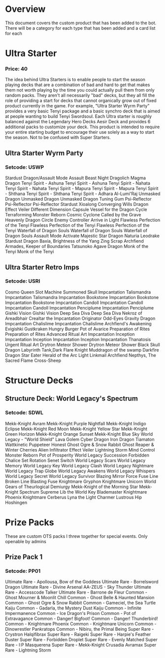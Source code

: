 # Overview
This document covers the custom product that has been added to the bot. There will be a category for each type that has been added and a card list for each

# Ultra Starter
### Price: 40
The idea behind Ultra Starters is to enable people to start the season playing decks that are a combination of bad and hard to get that makes them not worth playing by the time you could actually pull them from only random packs. They aren't all necessarily "bad" decks, but they all fill the role of providing a start for decks that cannot organically grow out of fixed product currently in the game. For example, "Ultra Starter Wyrm Party" provides a very basic Tenyi package and a basic synchro deck that is aimed at people wanting to build Tenyi Swordsoul. Each Ultra starter is roughly balanced against the Legendary Hero Decks Aesir Deck and provides 6 additional packs to customize your deck. This product is intended to require your entire starting budget to encourage their use solely as a way to start the season. Not to be confused with Super Starters.

## Ultra Starter Wyrm Party
### Setcode: USWP
Stardust Dragon/Assault Mode
Assault Beast
Night Dragolich
Magma Dragon
Tenyi Spirit - Ashuna
Tenyi Spirit - Ashuna
Tenyi Spirit - Nahata
Tenyi Spirit - Nahata
Tenyi Spirit - Mapura
Tenyi Spirit - Mapura
Tenyi Spirit - Shthana
Tenyi Spirit - Shthana
Tenyi Spirit - Adhara
Al-Lumi'Raj
Unmasked Dragon
Unmasked Dragon
Unmasked Dragon
Tuning Gum
Psi-Reflector
Psi-Reflector
Psi-Reflector
Stardust Xioalong
Converging Wills Dragon
Effect Veiler
Different Dimension Capsule
Vessel for the Dragon Cycle
Terraforming
Monster Reborn
Cosmic Cyclone
Called by the Grave
Heavenly Dragon Circle
Enemy Controller
Arrive in Light
Flawless Perfection of the Tenyi
Flawless Perfection of the Tenyi
Flawless Perfection of the Tenyi
Waterfall of Dragon Souls
Waterfall of Dragon Souls
Waterfall of Dragon Souls
Assault Mode Activate
Majestic Star Dragon
Naturia Leodrake
Stardust Dragon
Baxia, Brightness of the Yang Zing
Scrap Archfiend
Armades, Keeper of Boundaries
Tatsunoko
Agave Dragon
Monk of the Tenyi
Monk of the Tenyi

## Ultra Starter Retro Imps
### Setcode: USRI
Cosmo Queen
Slot Machine
Summoned Skull
Impcantation Talismandra
Impcantation Talismandra
Impcantation Bookstone
Impcantation Bookstone
Impcantation Bookstone
Impcantation Candoll
Impcantation Candoll
Impcantation Candoll
Impcantation Penciplume
Impcantation Penciplume
Gishki Vision
Gishki Vision
Deep Sea Diva
Deep Sea Diva
Nekroz of Areadbhair
Crealtar
the Impcantation Originator
Odd-Eyes Gravity Dragon
Impcantation Chalislime
Impcantation Chalislime
Archfiend's Awakening
Evigishki Gustkraken
Hungry Burger
Pot of Avarice
Preparation of Rites
Preparation of Rites
Advanced Ritual Art
Impcantation Inception
Impcantation Inception
Impcantation Inception
Impcantation Thanatosis
Urgent Ritual Art
Drytron Meteor Shower
Drytron Meteor Shower
Black Skull Dragon
Labyrinth Tank,Dark Flare Knight
Muddragon of the swamp
Darkfire Dragon
Star Eater
Herald of the Arc Light
Linkmail Archfiend
Nepthys, The Sacred Flame
Cross-Sheep

# Structure Decks

## Structure Deck: World Legacy's Spectrum
### Setcode: SDWL
Mekk-Knight Avram
Mekk-Knight Purple Nightfall
Mekk-Knight Indigo Eclipse
Mekk-Knight Red Moon
Mekk-Knight Yellow Star
Mekk-Knight Green Horizon
Mekk-Knight Orange Sunset
Mekk-Knight Blue Sky
World Legacy - "World Shield"
Lava Golem
Cyber Dragon
Iron Dragon Tiamaton
Wattkinetic Puppeteer
Honest
Ghost Ogre & Snow Rabbit
Ghost Reaper & Winter Cherries
Alien Infiltrator
Effect Veiler
Lightning Storm
Mind Control
Monster Reborn
Pot of Prosperity
World Legacy Succession
Forbidden Chalice
Set Rotation
Senet Switch
World Legacy Scars
World Legacy Memory
World Legacy Key
World Legacy Clash
World Legacy Nightmare
World Legacy Trap Globe
World Legacy Awakens
World Legacy Whispers
World Legacy Secret
World Legacy Survivor
Blazing Mirror Force
Fuse Line
Broken Line
Blasting Fuse
Knightmare Gryphon
Knightmare Unicorn
World Gears of Theurlogical Demiurgy
Mekk-Knight of the Morning Star
Mekk-Knight Spectrum Supreme
Lib the World Key Blademaster
Knightmare Phoenix
Knightmare Cerberus
Lyna the Light Charmer Lustrous
Hip Hoshingen

# Prize Packs
These are custom OTS packs I threw together for special events. Only openable by admins
## Prize Pack 1
### Setcode: PP01
Ultimate Rare - Apollousa, Bow of the Goddess
Ultimate Rare - Borrelsword Dragon
Ultimate Rare - Divine Arsenal AA-ZEUS - Sky Thunder
Ultimate Rare - Accesscode Talker
Ultimate Rare - Barrone de Fleur
Common - Ghost Mourner & Moonlit Chill
Common - Ghost Belle & Haunted Mansion
Common - Ghost Ogre & Snow Rabbit
Common - Gameciel, the Sea Turtle Kaiju
Common - Gadarla, the Mystery Dust Kaiju
Common - Infinite Impermanence
Common - Ice Dragon's Prison
Common - Pot of Extravagance
Common - Danger! Bigfoot!
Common - Danger! Thunderbird!
Common - Knightmare Phoenix
Common - Knightmare Unicorn
Common - Dinowrestler Pankratops
Common - Nibiru, the Primal Being
Super Rare - Crystron Halqifibrax
Super Rare - Raigeki
Super Rare - Harpie's Feather Duster
Super Rare - Forbidden Droplet
Super Rare - Evenly Matched
Super Rare - I:P Masquerena
Super Rare - Mekk-Knight Crusadia Avramax
Super Rare - Lightning Storm
